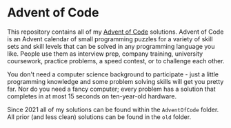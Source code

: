 # Advent of Code

This repository contains all of my [Advent of Code](https://adventofcode.com/) solutions. Advent of Code is an Advent calendar of small programming puzzles for a variety of skill sets and skill levels that can be solved in any programming language you like. People use them as interview prep, company training, university coursework, practice problems, a speed contest, or to challenge each other.

You don't need a computer science background to participate - just a little programming knowledge and some problem solving skills will get you pretty far. Nor do you need a fancy computer; every problem has a solution that completes in at most 15 seconds on ten-year-old hardware.

Since 2021 all of my solutions can be found within the `AdventOfCode` folder. All prior (and less clean) solutions can be found in the `old` folder.
